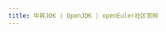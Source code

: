 ```yaml
---
title: 毕昇JDK | OpenJDK | openEuler社区官网
---
```


<script setup lang="ts">
  import TheBisheng from "@/views/minisite/bisheng/TheBisheng.vue"
</script>

<TheBisheng />

